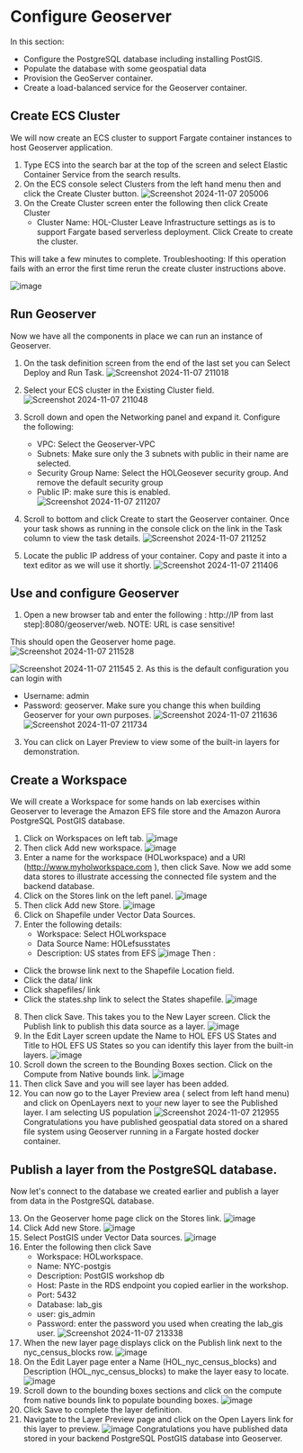 # Configure Geoserver

In this section:
- Configure the PostgreSQL database including installing PostGIS.
- Populate the database with some geospatial data
- Provision the GeoServer container.
- Create a load-balanced service for the Geoserver container.

## Create ECS Cluster
We will now create an ECS cluster to support Fargate container instances to host Geoserver application.

1. Type ECS into the search bar at the top of the screen and select Elastic Container Service from the search results.
2. On the ECS console select Clusters from the left hand menu then and click the Create Cluster button.
![Screenshot 2024-11-07 205006](https://github.com/user-attachments/assets/eb8d2ff6-9db5-4e9c-80b4-fb30c40f8f14)
3. On the Create Cluster screen enter the following then click Create Cluster
   - Cluster Name: HOL-Cluster
Leave Infrastructure settings as is to support Fargate based serverless deployment. Click Create to create the cluster.

This will take a few minutes to complete. Troubleshooting: If this operation fails with an error the first time rerun the create cluster instructions above.

![image](https://github.com/user-attachments/assets/df9c359d-9aa7-4d34-8853-19a86758ab8f)

## Run Geoserver
Now we have all the components in place we can run an instance of Geoserver.

1. On the task definition screen from the end of the last set you can Select Deploy and Run Task.
![Screenshot 2024-11-07 211018](https://github.com/user-attachments/assets/c151b21c-72d0-46ea-a67b-22367c463d5a)
2. Select your ECS cluster in the Existing Cluster field.
![Screenshot 2024-11-07 211048](https://github.com/user-attachments/assets/96b9dfc5-dbb6-439a-bb02-bc23d501237d)
3. Scroll down and open the Networking panel and expand it. Configure the following:
   - VPC: Select the Geoserver-VPC
   - Subnets: Make sure only the 3 subnets with public in their name are selected.
   - Security Group Name: Select the HOLGeosever security group. And remove the default security group
   - Public IP: make sure this is enabled.
![Screenshot 2024-11-07 211207](https://github.com/user-attachments/assets/79b02d7a-a58f-4422-bee1-44fa20be62d0)

4. Scroll to bottom and click Create to start the Geoserver container.
Once your task shows as running in the console click on the link in the Task column to view the task details.
![Screenshot 2024-11-07 211252](https://github.com/user-attachments/assets/0e98f6a3-b780-4ccc-ab3b-f02a54bbe6f5)

5. Locate the public IP address of your container. Copy and paste it into a text editor as we will use it shortly.
![Screenshot 2024-11-07 211406](https://github.com/user-attachments/assets/276e8d72-38c5-48e6-9c96-d5ab48bc6efc)

## Use and configure Geoserver
1. Open a new browser tab and enter the following :
http://IP from last step]:8080/geoserver/web. NOTE: URL is case sensitive!

This should open the Geoserver home page.
![Screenshot 2024-11-07 211528](https://github.com/user-attachments/assets/99596d74-a0bb-4798-aacd-35491135c533)


![Screenshot 2024-11-07 211545](https://github.com/user-attachments/assets/59088e6f-1ffb-4bb0-a71c-810905be5526)
2. As this is the default configuration you can login with
   - Username: admin
   - Password: geoserver.
Make sure you change this when building Geoserver for your own purposes.
![Screenshot 2024-11-07 211636](https://github.com/user-attachments/assets/796eaf97-0ddf-4890-a804-20b30ea59526)
![Screenshot 2024-11-07 211734](https://github.com/user-attachments/assets/c2a79982-cfe9-4158-bcc0-cd478d7f7e83)
3. You can click on Layer Preview to view some of the built-in layers for demonstration.
## Create a Workspace
We will create a Workspace for some hands on lab exercises within Geoserver to leverage the Amazon EFS file store and the Amazon Aurora PostgreSQL PostGIS database.
1. Click on Workspaces on left tab.
![image](https://github.com/user-attachments/assets/cd94215f-a079-49f0-a7bf-95a7145d7c44)
2. Then click Add new workspace.
![image](https://github.com/user-attachments/assets/f42071e4-d67a-468e-9835-bb9414c78f9b)
3. Enter a name for the workspace (HOLworkspace) and a URI (http://www.myholworkspace.com ), then click Save.
Now we add some data stores to illustrate accessing the connected file system and the backend database.
4. Click on the Stores link on the left panel.
![image](https://github.com/user-attachments/assets/0c8e52d1-3c69-4c22-ad62-55101d103de0)
5. Then click Add new Store.
![image](https://github.com/user-attachments/assets/376ed06c-620a-43cf-8dd5-f14b47de18de)
6. Click on Shapefile under Vector Data Sources.
7. Enter the following details:
   - Workspace: Select HOLworkspace
   - Data Source Name: HOLefsusstates
   - Description: US states from EFS
![image](https://github.com/user-attachments/assets/ee36e7a9-53a3-49ec-b7f8-fa4b5ca45dbc)
Then :
- Click the browse link next to the Shapefile Location field.
- Click the data/ link
- Click shapefiles/ link
- Click the states.shp link to select the States shapefile.
![image](https://github.com/user-attachments/assets/905cb705-0bdf-4c4c-ae3f-1cc90c538f28)
8. Then click Save. This takes you to the New Layer screen. Click the Publish link to publish this data source as a layer.
![image](https://github.com/user-attachments/assets/41d61c5e-9411-4507-ac10-1a3b43f265dd)
9. In the Edit Layer screen update the Name to HOL EFS US States and Title to HOL EFS US States so you can identify this layer from the built-in layers.
![image](https://github.com/user-attachments/assets/2254ffaa-1d78-433b-a7f8-55dacd38558d)
10. Scroll down the screen to the Bounding Boxes section. Click on the Compute from Native bounds link.
![image](https://github.com/user-attachments/assets/5c14ebbb-9815-4c34-b4f6-f36122b1ba60)
11. Then click Save and you will see layer has been added.
12. You can now go to the Layer Preview area ( select from left hand menu) and click on OpenLayers next to your new layer to see the Published layer. I am selecting US population
![Screenshot 2024-11-07 212955](https://github.com/user-attachments/assets/38be1c40-79c5-4ac3-a0ad-a97217e3255e)
Congratulations you have published geospatial data stored on a shared file system using Geoserver running in a Fargate hosted docker container.
## Publish a layer from the PostgreSQL database.
Now let's connect to the database we created earlier and publish a layer from data in the PostgreSQL database.

13. On the Geoserver home page click on the Stores link.
![image](https://github.com/user-attachments/assets/42816ebe-d14d-4fc2-a3c2-2ae1c6e56f04)
14. Click Add new Store.
![image](https://github.com/user-attachments/assets/ad09e228-2901-4c3b-806d-2b5fb275654c)
15. Select PostGIS under Vector Data sources.
![image](https://github.com/user-attachments/assets/ef3b6ebe-a740-42c0-b8cd-e21af63ccdb8)
16. Enter the following then click Save
    - Workspace: HOLworkspace.
    - Name: NYC-postgis
    - Description: PostGIS workshop db
    - Host: Paste in the RDS endpoint you copied earlier in the workshop.
    - Port: 5432
    - Database: lab_gis
    - user: gis_admin
    - Password: enter the password you used when creating the lab_gis user.
![Screenshot 2024-11-07 213338](https://github.com/user-attachments/assets/3527417c-264a-40de-95e3-7e067df291ea)
17. When the new layer page displays click on the Publish link next to the nyc_census_blocks row.
![image](https://github.com/user-attachments/assets/18c33eb4-2c4e-44bf-bd9a-96256242a30d)
18. On the Edit Layer page enter a Name (HOL_nyc_census_blocks) and Description (HOL_nyc_census_blocks) to make the layer easy to locate.
![image](https://github.com/user-attachments/assets/ced75d18-ce43-43b2-9dd5-f7680eb42d08)
19. Scroll down to the bounding boxes sections and click on the compute from native bounds link to populate bounding boxes.
![image](https://github.com/user-attachments/assets/06f085e0-74be-48d2-b582-855fb3203ddf)
20. Click Save to complete the layer definition.
21. Navigate to the Layer Preview page and click on the Open Layers link for this layer to preview.
![image](https://github.com/user-attachments/assets/ba3c7207-e8e9-4bae-a6f4-3f06e6f2b9f5)
Congratulations you have published data stored in your backend PostgreSQL PostGIS database into Geoserver.
